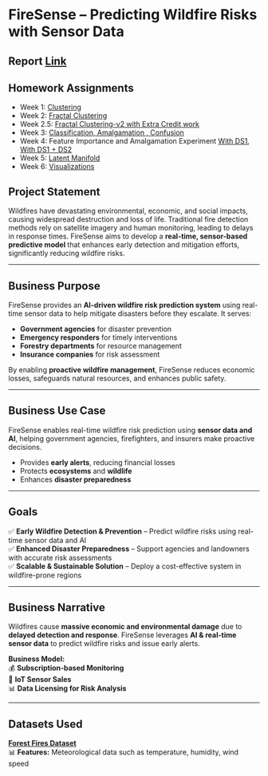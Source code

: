 # FireSense – Predicting Wildfire Risks with Sensor Data  

## **Report [Link](https://docs.google.com/document/d/1Pvn5guHUxos52FpbpXxdxSziaGzQ_9yQPwCmhL6PMK0/edit?usp=sharing)**


## **Homework Assignments**
- Week 1: [Clustering](https://colab.research.google.com/drive/1QuO7C2bt-7aGbjcZq2EQq09zc_87ZxTz?usp=sharing)
- Week 2: [Fractal Clustering](https://colab.research.google.com/drive/1G5q0ogCHYoxLIJ4jxZc7jGOZWbpMhwTE?usp=sharing)
- Week 2.5: [Fractal Clustering-v2 with Extra Credit work](https://colab.research.google.com/drive/1_suDzX6B7FMCqtmYctUR8ZJZt4Vvk_EE?usp=sharing)
- Week 3: [Classification, Amalgamation , Confusion](https://colab.research.google.com/drive/1asq0YV0IcyDwMqtlwseRkp5VILamyXKU)
- Week 4: Feature Importance and Amalgamation Experiment [With DS1](https://colab.research.google.com/drive/1DRwRAkMUXpKIgqPeCsZsJ1FvuyKTcSP4#scrollTo=rXxeIPxV-sGO), [With DS1 + DS2](https://colab.research.google.com/drive/1zS9eVUZkmkqoIWaiNggqr4fFu0jZEqgg#scrollTo=rXxeIPxV-sGO)
- Week 5: [Latent Manifold](https://colab.research.google.com/drive/1gCKxmWD8tp_t5SLchQb_GsyTZNcVAiCd)
- Week 6: [Visualizations](https://drive.google.com/file/d/1ItXLoXhCUSuHLdjNjiNJrEkhGAuhproc/view?usp=drive_link)

## **Project Statement**  
Wildfires have devastating environmental, economic, and social impacts, causing widespread destruction and loss of life. Traditional fire detection methods rely on satellite imagery and human monitoring, leading to delays in response times. FireSense aims to develop a **real-time, sensor-based predictive model** that enhances early detection and mitigation efforts, significantly reducing wildfire risks.

---

## **Business Purpose**  
FireSense provides an **AI-driven wildfire risk prediction system** using real-time sensor data to help mitigate disasters before they escalate. It serves:  
- **Government agencies** for disaster prevention  
- **Emergency responders** for timely interventions  
- **Forestry departments** for resource management  
- **Insurance companies** for risk assessment  

By enabling **proactive wildfire management**, FireSense reduces economic losses, safeguards natural resources, and enhances public safety.

---

## **Business Use Case**  
FireSense enables real-time wildfire risk prediction using **sensor data and AI**, helping government agencies, firefighters, and insurers make proactive decisions.  
- Provides **early alerts**, reducing financial losses  
- Protects **ecosystems** and **wildlife**  
- Enhances **disaster preparedness**  

---

## **Goals**
✅ **Early Wildfire Detection & Prevention** – Predict wildfire risks using real-time sensor data and AI  
✅ **Enhanced Disaster Preparedness** – Support agencies and landowners with accurate risk assessments  
✅ **Scalable & Sustainable Solution** – Deploy a cost-effective system in wildfire-prone regions  

---

## **Business Narrative**  
Wildfires cause **massive economic and environmental damage** due to **delayed detection and response**. FireSense leverages **AI & real-time sensor data** to predict wildfire risks and issue early alerts.  

**Business Model:**  
💰 **Subscription-based Monitoring**  
📡 **IoT Sensor Sales**  
📊 **Data Licensing for Risk Analysis**  

---

## **Datasets Used**  
**[Forest Fires Dataset](https://archive.ics.uci.edu/dataset/162/forest+fires)**  
📊 **Features:** Meteorological data such as temperature, humidity, wind speed



